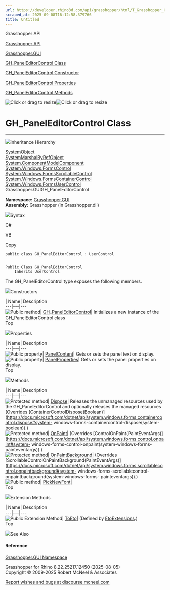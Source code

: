 ```yaml
---
url: https://developer.rhino3d.com/api/grasshopper/html/T_Grasshopper_GUI_GH_PanelEditorControl.htm
scraped_at: 2025-09-08T16:12:58.379766
title: Untitled
---
```


Grasshopper API

[Grasshopper API](../html/723c01da-9986-4db2-8f53-6f3a7494df75.htm
"Grasshopper API")

[Grasshopper.GUI](../html/N_Grasshopper_GUI.htm "Grasshopper.GUI")

[GH_PanelEditorControl
Class](../html/T_Grasshopper_GUI_GH_PanelEditorControl.htm
"GH_PanelEditorControl Class")

[GH_PanelEditorControl Constructor
](../html/M_Grasshopper_GUI_GH_PanelEditorControl__ctor.htm
"GH_PanelEditorControl Constructor ")

[GH_PanelEditorControl
Properties](../html/Properties_T_Grasshopper_GUI_GH_PanelEditorControl.htm
"GH_PanelEditorControl Properties")

[GH_PanelEditorControl
Methods](../html/Methods_T_Grasshopper_GUI_GH_PanelEditorControl.htm
"GH_PanelEditorControl Methods")

![Click or drag to resize](../icons/TocOpen.gif)![Click or drag to
resize](../icons/TocClose.gif)

# GH_PanelEditorControl Class  
  
---  
  
![](../icons/SectionExpanded.png)Inheritance Hierarchy

[SystemObject](https://docs.microsoft.com/dotnet/api/system.object)  
[SystemMarshalByRefObject](https://docs.microsoft.com/dotnet/api/system.marshalbyrefobject)  
[System.ComponentModelComponent](https://docs.microsoft.com/dotnet/api/system.componentmodel.component)  
[System.Windows.FormsControl](https://docs.microsoft.com/dotnet/api/system.windows.forms.control)  
[System.Windows.FormsScrollableControl](https://docs.microsoft.com/dotnet/api/system.windows.forms.scrollablecontrol)  
[System.Windows.FormsContainerControl](https://docs.microsoft.com/dotnet/api/system.windows.forms.containercontrol)  
[System.Windows.FormsUserControl](https://docs.microsoft.com/dotnet/api/system.windows.forms.usercontrol)  
Grasshopper.GUIGH_PanelEditorControl  

**Namespace:** [Grasshopper.GUI](N_Grasshopper_GUI.htm)  
**Assembly:** Grasshopper (in Grasshopper.dll)

![](../icons/SectionExpanded.png)Syntax

C#

VB

Copy

    
    
    public class GH_PanelEditorControl : UserControl
    
    
    Public Class GH_PanelEditorControl
    	Inherits UserControl

The GH_PanelEditorControl type exposes the following members.

![](../icons/SectionExpanded.png)Constructors

| Name| Description  
---|---|---  
![Public method](../icons/pubmethod.gif)|
[GH_PanelEditorControl](M_Grasshopper_GUI_GH_PanelEditorControl__ctor.htm)|
Initializes a new instance of the GH_PanelEditorControl class  
Top

![](../icons/SectionExpanded.png)Properties

| Name| Description  
---|---|---  
![Public property](../icons/pubproperty.gif)|
[PanelContent](P_Grasshopper_GUI_GH_PanelEditorControl_PanelContent.htm)|
Gets or sets the panel text on display.  
![Public property](../icons/pubproperty.gif)|
[PanelProperties](P_Grasshopper_GUI_GH_PanelEditorControl_PanelProperties.htm)|
Gets or sets the panel properties on display.  
Top

![](../icons/SectionExpanded.png)Methods

| Name| Description  
---|---|---  
![Protected method](../icons/protmethod.gif)|
[Dispose](M_Grasshopper_GUI_GH_PanelEditorControl_Dispose.htm)| Releases the
unmanaged resources used by the GH_PanelEditorControl and optionally releases
the managed resources (Overrides
[ContainerControlDispose(Boolean)](https://docs.microsoft.com/dotnet/api/system.windows.forms.containercontrol.dispose#system-
windows-forms-containercontrol-dispose\(system-boolean\)).)  
![Protected method](../icons/protmethod.gif)|
[OnPaint](M_Grasshopper_GUI_GH_PanelEditorControl_OnPaint.htm)|  (Overrides
[ControlOnPaint(PaintEventArgs)](https://docs.microsoft.com/dotnet/api/system.windows.forms.control.onpaint#system-
windows-forms-control-onpaint\(system-windows-forms-painteventargs\)).)  
![Protected method](../icons/protmethod.gif)|
[OnPaintBackground](M_Grasshopper_GUI_GH_PanelEditorControl_OnPaintBackground.htm)|
(Overrides
[ScrollableControlOnPaintBackground(PaintEventArgs)](https://docs.microsoft.com/dotnet/api/system.windows.forms.scrollablecontrol.onpaintbackground#system-
windows-forms-scrollablecontrol-onpaintbackground\(system-windows-forms-
painteventargs\)).)  
![Public method](../icons/pubmethod.gif)|
[PickNewFont](M_Grasshopper_GUI_GH_PanelEditorControl_PickNewFont.htm)|  
Top

![](../icons/SectionExpanded.png)Extension Methods

| Name| Description  
---|---|---  
![Public Extension Method](../icons/pubextension.gif)|
[ToEto](M_Grasshopper_EtoExtensions_ToEto_7.htm)|  (Defined by
[EtoExtensions](T_Grasshopper_EtoExtensions.htm).)  
Top

![](../icons/SectionExpanded.png)See Also

#### Reference

[Grasshopper.GUI Namespace](N_Grasshopper_GUI.htm)

Grasshopper for Rhino 8.22.25217.12450 (2025-08-05)  
Copyright © 2009-2025 Robert McNeel & Associates

[Report wishes and bugs at
discourse.mcneel.com](https://discourse.mcneel.com/c/grasshopper)

